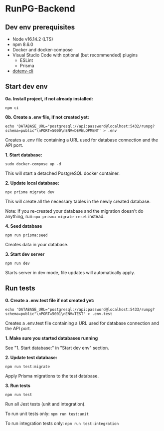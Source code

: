 # RunPG-Backend

## Dev env prerequisites
- Node v16.14.2 (LTS)
- npm 8.6.0
- Docker and docker-compose
- Visual Studio Code with optional (but recommended) plugins
  - ESLint
  - Prisma
- [dotenv-cli](https://www.npmjs.com/package/dotenv-cli)

## Start dev env
**0a. Install project, if not already installed:**
```
npm ci
```

**0b. Create a .env file, if not created yet:**
```
echo 'DATABASE_URL="postgresql://api:password@localhost:5432/runpg?schema=public"\nPORT=5000\nENV=DEVELOPMENT' > .env
```
Creates a .env file containing a URL used for database connection and the API port.

**1. Start database:**
```
sudo docker-compose up -d
```
This will start a detached PostgreSQL docker container.

**2. Update local database:**
```
npx prisma migrate dev
```
This will create all the necessary tables in the newly created database.

Note: If you re-created your database and the migration doesn't do anything, run `npx prisma migrate reset` instead.

**4. Seed database**
```
npm run prisma:seed
```
Creates data in your database.

**3. Start dev server**
```
npm run dev
```
Starts server in dev mode, file updates will automatically apply.

## Run tests
**0. Create a .env.test file if not created yet:**
```
echo 'DATABASE_URL="postgresql://api:password@localhost:5433/runpg?schema=public"\nPORT=5001\nENV=TEST' > .env.test
```
Creates a .env.test file containing a URL used for database connection and the API port.

**1. Make sure you started databases running**

See "1. Start database:" in "Start dev env" section.

**2. Update test database:**
```
npm run test:migrate
```
Apply Prisma migrations to the test database.

**3. Run tests**
```
npm run test
```
Run all Jest tests (unit and integration).

To run unit tests only: `npm run test:unit`

To run integration tests only: `npm run test:integration`
